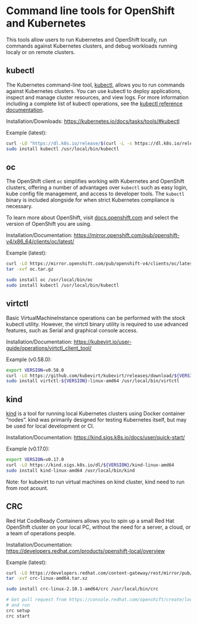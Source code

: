
# Command line tools for OpenShift and Kubernetes

This tools allow users to run Kubernetes and OpenShift locally, run commands against Kubernetes clusters, and debug workloads running localy or on remote clusters.

## kubectl

The Kubernetes command-line tool, [kubectl](https://kubernetes.io/docs/reference/kubectl/kubectl/), allows you to run commands against Kubernetes clusters. You can use kubectl to deploy applications, inspect and manage cluster resources, and view logs. For more information including a complete list of kubectl operations, see the [kubectl reference documentation](https://kubernetes.io/docs/reference/kubectl/).

Installation/Downloads: https://kubernetes.io/docs/tasks/tools/#kubectl 

Example (latest):

``` bash
curl -LO "https://dl.k8s.io/release/$(curl -L -s https://dl.k8s.io/release/stable.txt)/bin/linux/amd64/kubectl"
sudo install kubectl /usr/local/bin/kubectl
```

## oc

The OpenShift client `oc` simplifies working with Kubernetes and OpenShift
clusters, offering a number of advantages over `kubectl` such as easy login,
kube config file management, and access to developer tools. The `kubectl`
binary is included alongside for when strict Kubernetes compliance is necessary.

To learn more about OpenShift, visit [docs.openshift.com](https://docs.openshift.com)
and select the version of OpenShift you are using.  

Installation/Documentation: https://mirror.openshift.com/pub/openshift-v4/x86_64/clients/oc/latest/

Example (latest):

``` bash
curl -LO https://mirror.openshift.com/pub/openshift-v4/clients/oc/latest/linux/oc.tar.gz
tar -xvf oc.tar.gz

sudo install oc /usr/local/bin/oc
sudo install kubectl /usr/local/bin/kubectl
```

## virtctl

Basic VirtualMachineInstance operations can be performed with the stock kubectl utility. However, the virtctl binary utility is required to use advanced features, such as Serial and graphical console access.

Installation/Documentation: https://kubevirt.io/user-guide/operations/virtctl_client_tool/

Example (v0.58.0):
``` bash
export VERSION=v0.58.0
curl -LO https://github.com/kubevirt/kubevirt/releases/download/${VERSION}/virtctl-${VERSION}-linux-amd64
sudo install virtctl-${VERSION}-linux-amd64 /usr/local/bin/virtctl
```

## kind

[kind](https://sigs.k8s.io/kind) is a tool for running local Kubernetes clusters using Docker container “nodes”.
kind was primarily designed for testing Kubernetes itself, but may be used for local development or CI.

Installation/Documentation: https://kind.sigs.k8s.io/docs/user/quick-start/

Example (v0.17.0):

``` bash
export VERSION=v0.17.0
curl -LO https://kind.sigs.k8s.io/dl/${VERSION}/kind-linux-amd64
sudo install kind-linux-amd64 /usr/local/bin/kind
```

Note: for kubevirt to run virtual machines on kind cluster, kind need to run from root acount.

## CRC

Red Hat CodeReady Containers allows you to spin up a small Red Hat OpenShift cluster on your local PC, without the need for a server, a cloud, or a team of operations people.

Installation/Documentation: https://developers.redhat.com/products/openshift-local/overview

Example (latest):

``` bash
curl -LO https://developers.redhat.com/content-gateway/rest/mirror/pub/openshift-v4/clients/crc/latest/crc-linux-amd64.tar.xz
tar -xvf crc-linux-amd64.tar.xz

sudo install crc-linux-2.10.1-amd64/crc /usr/local/bin/crc

# Get pull request from https://console.redhat.com/openshift/create/local
# and run
crc setup
crc start
```